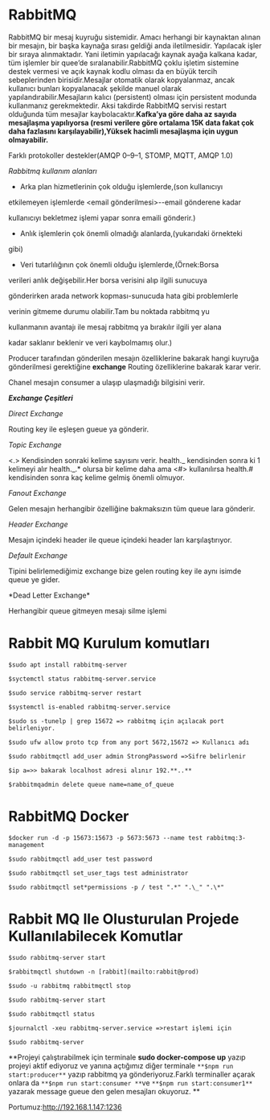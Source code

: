 
# RabbitMQ

  

RabbitMQ bir mesaj kuyruğu sistemidir. Amacı herhangi bir kaynaktan alınan bir mesajın, bir başka kaynağa sırası geldiği anda iletilmesidir. Yapılacak işler bir sıraya alınmaktadır. Yani iletimin yapılacağı kaynak ayağa kalkana kadar, tüm işlemler bir quee’de sıralanabilir.RabbitMQ çoklu işletim sistemine destek vermesi ve açık kaynak kodlu olması da en büyük tercih sebeplerinden birisidir.Mesajlar otomatik olarak kopyalanmaz, ancak kullanıcı bunları kopyalanacak şekilde manuel olarak yapılandırabilir.Mesajların kalıcı (persistent) olması için persistent modunda kullanmanız gerekmektedir. Aksi takdirde RabbitMQ servisi restart olduğunda tüm mesajlar kaybolacaktır.**Kafka’ya göre daha az sayıda mesajlaşma yapılıyorsa (resmi verilere göre ortalama 15K data fakat çok daha fazlasını karşılayabilir),Yüksek hacimli mesajlaşma için uygun olmayabilir.**

Farklı protokoller destekler(AMQP 0–9–1, STOMP, MQTT, AMQP 1.0)

  

_Rabbitmq kullanım alanları_

  

- Arka plan hizmetlerinin çok olduğu işlemlerde,(son kullanıcıyı

etkilemeyen işlemlerde <email  gönderilmesi>--email gönderene kadar

kullanıcıyı bekletmez işlemi yapar sonra emaili gönderir.)

- Anlık işlemlerin çok önemli olmadığı alanlarda,(yukarıdaki örnekteki

gibi)

- Veri tutarlılığının çok önemli olduğu işlemlerde,(Örnek:Borsa

verileri anlık değişebilir.Her borsa verisini alıp ilgili sunucuya

gönderirken arada network kopması-sunucuda hata gibi problemlerle

verinin gitmeme durumu olabilir.Tam bu noktada rabbitmq yu

kullanmanın avantajı ile mesaj rabbitmq ya bırakılır ilgili yer alana

kadar saklanır beklenir ve veri kaybolmamış olur.)

  
  

Producer tarafından gönderilen mesajın özelliklerine bakarak hangi kuyruğa gönderilmesi gerektiğine **exchange** Routing özelliklerine bakarak karar verir.

Chanel mesajın consumer a ulaşıp ulaşmadığı bilgisini verir.

  

**_Exchange Çeşitleri_**

_Direct Exchange_

Routing key ile eşleşen gueue ya gönderir.

_Topic Exchange_

<.> Kendisinden sonraki kelime sayısını verir. health._ kendisinden sonra ki 1 kelimeyi alır health._.* olursa bir kelime daha ama <#> kullanılırsa health.# kendisinden sonra kaç kelime gelmiş önemli olmuyor.

*Fanout Exchange*

Gelen mesajın herhangibir özelliğine bakmaksızın tüm queue lara gönderir.

*Header Exchange*

Mesajın içindeki header ile queue içindeki header ları karşılaştırıyor.

*Default Exchange*

Tipini belirlemediğimiz exchange bize gelen routing key ile aynı isimde queue ye gider.

*Dead Letter Exchange\*

Herhangibir queue gitmeyen mesajı silme işlemi

  

# Rabbit MQ Kurulum komutları

  

    $sudo apt install rabbitmq-server
    
    $syctemctl status rabbitmq-server.service
    
    $sudo service rabbitmq-server restart
    
    $systemctl is-enabled rabbitmq-server.service
    
    $sudo ss -tunelp | grep 15672 => rabbitmq için açılacak port belirleniyor.
    
    $sudo ufw allow proto tcp from any port 5672,15672 => Kullanıcı adı
    
    $sudo rabbitmqctl add_user admin StrongPassword =>Sifre belirlenir
    
    $ip a=>> bakarak localhost adresi alınır 192.**..**
    
    $rabbitmqadmin delete queue name=name_of_queue

  

# RabbitMQ Docker

  

    $docker run -d -p 15673:15673 -p 5673:5673 --name test rabbitmq:3-management
    
    $sudo rabbitmqctl add_user test password
    
    $sudo rabbitmqctl set_user_tags test administrator
    
    $sudo rabbitmqctl set*permissions -p / test ".*" ".\_" ".\*"

  

# Rabbit MQ Ile Olusturulan Projede Kullanılabilecek Komutlar

  

    $sudo rabbitmq-server start
    
    $rabbitmqctl shutdown -n [rabbit](mailto:rabbit@prod)
    
    $sudo -u rabbitmq rabbitmqctl stop
    
    $sudo rabbitmq-server start
    
    $sudo rabbitmqctl status
    
    $journalctl -xeu rabbitmq-server.service =>restart işlemi için
    
    $sudo rabbitmq-server

  

**Projeyi çalıştırabilmek için terminale **sudo docker-compose up** yazıp projeyi aktif ediyoruz ve yanına açtığımız diğer terminale `**$npm run start:producer**` yazıp rabbitmq ya gönderiyoruz.Farklı terminaller açarak onlara da `**$npm run start:consumer **`ve `**$npm run start:consumer1**` yazarak message gueue den gelen mesajları okuyoruz. **

  

Portumuz:http://192.168.1.147:1236
